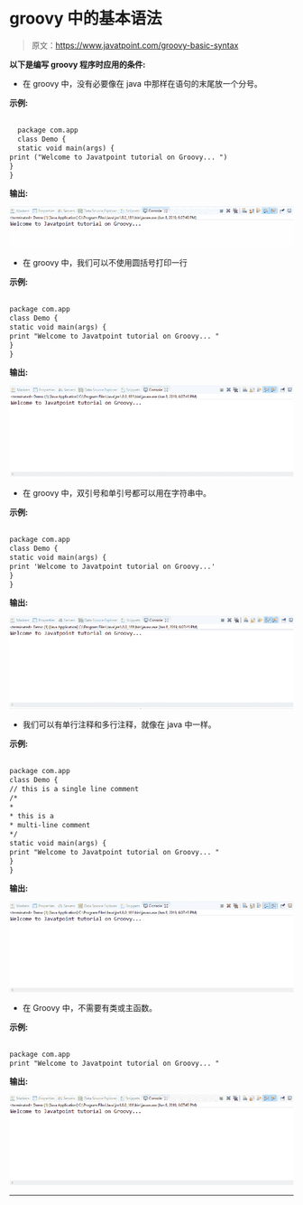 # groovy 中的基本语法

> 原文：<https://www.javatpoint.com/groovy-basic-syntax>

**以下是编写 groovy 程序时应用的条件:**

*   在 groovy 中，没有必要像在 java 中那样在语句的末尾放一个分号。

**示例:**

```

  package com.app
  class Demo {
  static void main(args) {
print ("Welcome to Javatpoint tutorial on Groovy... ")
}
}

```

**输出:**

![Basic syntax in groovy](img/84e22c1e5851bb2eb05e443a103f5720.png)

*   在 groovy 中，我们可以不使用圆括号打印一行

**示例:**

```

package com.app
class Demo {
static void main(args) {
print "Welcome to Javatpoint tutorial on Groovy... "
}
}

```

**输出:**

![Basic syntax in groovy](img/fbee4822291efe1a5f9a8928d719e496.png)

*   在 groovy 中，双引号和单引号都可以用在字符串中。

**示例:**

```

package com.app
class Demo {
static void main(args) {
print 'Welcome to Javatpoint tutorial on Groovy...'
}
}

```

**输出:**

![Basic syntax in groovy](img/f071290abfa96720039ba9b719eae48f.png)

*   我们可以有单行注释和多行注释，就像在 java 中一样。

**示例:**

```

package com.app
class Demo {
// this is a single line comment
/*
* 
* this is a
* multi-line comment
*/
static void main(args) {
print "Welcome to Javatpoint tutorial on Groovy... "
}
}

```

**输出:**

![Basic syntax in groovy](img/eaefa911df82e72b108e6143144e245c.png)

*   在 Groovy 中，不需要有类或主函数。

**示例:**

```

package com.app
print "Welcome to Javatpoint tutorial on Groovy... "

```

**输出:**

![Basic syntax in groovy](img/de16e258cb595b16fb970c5ce50c2df7.png)

* * *